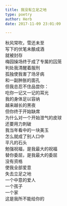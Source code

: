 ```yaml
---  
title: 我没有立足之地  
type: poetry  
author: Herb  
date: 2017-11-09 23:01:09  

---  
```

秋风常吹，雪还未至  
写下的伏笔未酿成酒  
就被封存  
梅园操场终于成了专属的囚笼  
判处我清醒着服刑    
孤独使我害了场牙病  
和一副肿胀的面孔  
但我总忍不住品尝你：  
吃你一记又一记的耳光    
我的身体足以容纳  
越来越长的黑夜  
但你终于开始缺席    
为什么对一个开始泄气的皮球  
还要用力刺破    
我当年看中的一块美玉  
怎么就成了别人口中  
平凡的石头    
勉强祝福，是我最大的祝福  
替你委屈，是我最大的委屈  
没有资格  
使我全部爱意  
失去立足之地    
一个中意的爱人  
一个孩子  
一个家  
这是我所不能给你的